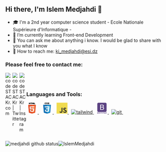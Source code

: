 ## Hi there, I'm Islem Medjahdi  👋
- 🎓  I'm a 2nd year computer science student - Ecole Nationale Supérieure d'Informatique -
- 🌱  I’m currently learning Front-end Development 
- 💬  You can ask me about anything i know. I would be glad to share with you what I know
- 📮  How to reach me: ki_medjahdi@esi.dz 

### Please feel free to contact me:

[<img align="left" alt="codeSTACKr.com" width="22px" src="https://image.flaticon.com/icons/png/512/2111/2111392.png" />][facebook]
[<img align="left" alt="codeSTACKr | Twitter" width="22px" src="https://cdn.jsdelivr.net/npm/simple-icons@v3/icons/twitter.svg" />][twitter]
[<img align="left" alt="codeSTACKr | Instagram" width="22px" src="https://cdn.jsdelivr.net/npm/simple-icons@v3/icons/instagram.svg" />][instagram]

<br>
<br>

### Languages and Tools:
<a href="https://www.w3.org/html/" target="_blank"> <img
            src="https://raw.githubusercontent.com/devicons/devicon/master/icons/html5/html5-original-wordmark.svg"
            alt="html5" width="35" height="35" /> </a>&#160;
<a href="https://www.w3schools.com/css/" target="_blank">
        <img src="https://raw.githubusercontent.com/devicons/devicon/master/icons/css3/css3-original-wordmark.svg"
            alt="css3" width="35" height="35" /> </a>&#160;
<a href="https://developer.mozilla.org/en-US/docs/Web/JavaScript"
        target="_blank"> <img
            src="https://raw.githubusercontent.com/devicons/devicon/master/icons/javascript/javascript-original.svg"
            alt="javascript" width="35" height="35" /> </a>&#160;
<a href="https://tailwindcss.com/" target="_blank"> <img
            src="https://www.vectorlogo.zone/logos/tailwindcss/tailwindcss-icon.svg" alt="tailwind" width="35"
            height="35" /> </a>&#160;
<a href="https://getbootstrap.com" target="_blank"> <img
            src="https://raw.githubusercontent.com/devicons/devicon/master/icons/bootstrap/bootstrap-plain-wordmark.svg"
                alt="bootstrap" width="35" height="35" /> </a> &#160;
<a href="https://git-scm.com/" target="_blank"> <img
            src="https://www.vectorlogo.zone/logos/git-scm/git-scm-icon.svg" alt="git" width="35" height="35" /> </a>&#160;



<br>
<br>
<br>
<br>


<img align="left" alt="medjahdi github status" src="https://github-readme-stats.vercel.app/api?username=IslemMedjahdi&hide=contribs,prs" />
<img align="left" src="https://github-readme-stats.vercel.app/api/top-langs?username=IslemMedjahdi&show_icons=true&locale=en&layout=compact" alt="IslemMedjahdi" />


[facebook]: https://www.facebook.com/islem.medjahdi.9
[twitter]: https://twitter.com/IslemMedjahdi
[instagram]: https://www.instagram.com/islem_medjahdi/
<!---
IslemMedjahdi/IslemMedjahdi is a ✨ special ✨ repository because its `README.md` (this file) appears on your GitHub profile.
You can click the Preview link to take a look at your changes.
--->
